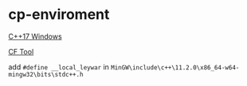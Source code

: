 # cp-enviroment

[C++17 Windows](https://nuwen.net/mingw.html)

[CF Tool](https://github.com/xalanq/cf-tool/releases)

add `#define __local_leywar` in `MinGW\include\c++\11.2.0\x86_64-w64-mingw32\bits\stdc++.h`
